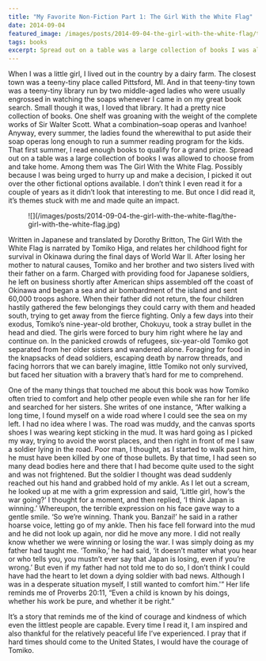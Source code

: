 ```yaml
---
title: "My Favorite Non-Fiction Part 1: The Girl With the White Flag"
date: 2014-09-04
featured_image: /images/posts/2014-09-04-the-girl-with-the-white-flag/the-girl-with-the-white-flag.jpg
tags: books
excerpt: Spread out on a table was a large collection of books I was allowed to choose from and take home. Among them was The Girl With the White Flag. Possibly because I was being urged to hurry up and make a decision, I picked it out over the other fictional options available. I don’t think I even read it for a couple of years as it didn’t look that interesting to me. But once I did read it, it’s themes stuck with me and made quite an impact.
---
```


When I was a little girl, I lived out in the country by a dairy farm. The closest town was a teeny-tiny place called Pittsford, MI. And in that teeny-tiny town was a teeny-tiny library run by two middle-aged ladies who were usually engrossed in watching the soaps whenever I came in on my great book search. Small though it was, I loved that library. It had a pretty nice collection of books. One shelf was groaning with the weight of the complete works of Sir Walter Scott. What a combination–soap operas and Ivanhoe! Anyway, every summer, the ladies found the wherewithal to put aside their soap operas long enough to run a summer reading program for the kids. That first summer, I read enough books to qualify for a grand prize. Spread out on a table was a large collection of books I was allowed to choose from and take home. Among them was The Girl With the White Flag. Possibly because I was being urged to hurry up and make a decision, I picked it out over the other fictional options available. I don’t think I even read it for a couple of years as it didn’t look that interesting to me. But once I did read it, it’s themes stuck with me and made quite an impact.

<figure markdown="1">
![](/images/posts/2014-09-04-the-girl-with-the-white-flag/the-girl-with-the-white-flag.jpg)
</figure>

Written in Japanese and translated by Dorothy Britton, The Girl With the White Flag is narrated by Tomiko Higa, and relates her childhood fight for survival in Okinawa during the final days of World War II. After losing her mother to natural causes, Tomiko and her brother and two sisters lived with their father on a farm. Charged with providing food for Japanese soldiers, he left on business shortly after American ships assembled off the coast of Okinawa and began a sea and air bombardment of the island and sent 60,000 troops ashore. When their father did not return, the four children hastily gathered the few belongings they could carry with them and headed south, trying to get away from the fierce fighting. Only a few days into their exodus, Tomiko’s nine-year-old brother, Chokuyu, took a stray bullet in the head and died. The girls were forced to bury him right where he lay and continue on. In the panicked crowds of refugees, six-year-old Tomiko got separated from her older sisters and wandered alone. Foraging for food in the knapsacks of dead soldiers, escaping death by narrow threads, and facing horrors that we can barely imagine, little Tomiko not only survived, but faced her situation with a bravery that’s hard for me to comprehend.

One of the many things that touched me about this book was how Tomiko often tried to comfort and help other people even while she ran for her life and searched for her sisters. She writes of one instance, “After walking a long time, I found myself on a wide road where I could see the sea on my left. I had no idea where I was. The road was muddy, and the canvas sports shoes I was wearing kept sticking in the mud. It was hard going as I picked my way, trying to avoid the worst places, and then right in front of me I saw a soldier lying in the road. Poor man, I thought, as I started to walk past him, he must have been killed by one of those bullets. By that time, I had seen so many dead bodies here and there that I had become quite used to the sight and was not frightened. But the soldier I thought was dead suddenly reached out his hand and grabbed hold of my ankle. As I let out a scream, he looked up at me with a grim expression and said, ‘Little girl, how’s the war going?’ I thought for a moment, and then replied, ‘I think Japan is winning.’ Whereupon, the terrible expression on his face gave way to a gentle smile. ‘So we’re winning. Thank you. Banzai!’ he said in a rather hoarse voice, letting go of my ankle. Then his face fell forward into the mud and he did not look up again, nor did he move any more. I did not really know whether we were winning or losing the war. I was simply doing as my father had taught me. ‘Tomiko,’ he had said, ‘it doesn’t matter what you hear or who tells you, you mustn’t ever say that Japan is losing, even if you’re wrong.’ But even if my father had not told me to do so, I don’t think I could have had the heart to let down a dying soldier with bad news. Although I was in a desperate situation myself, I still wanted to comfort him.'” Her life reminds me of Proverbs 20:11, “Even a child is known by his doings, whether his work be pure, and whether it be right.”

It’s a story that reminds me of the kind of courage and kindness of which even the littlest people are capable. Every time I read it, I am inspired and also thankful for the relatively peaceful life I’ve experienced. I pray that if hard times should come to the United States, I would have the courage of Tomiko.